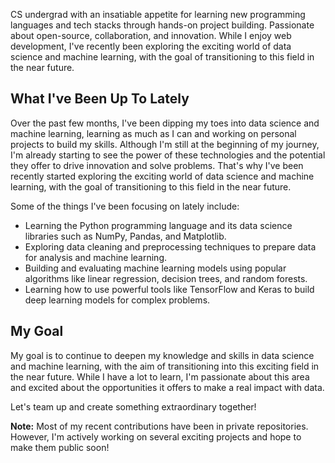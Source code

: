 

<!--
**santshvm/santshvm** is a ✨ _special_ ✨ repository because its `README.md` (this file) appears on your GitHub profile.

Here are some ideas to get you started:

- 🔭 I’m currently working on ...
- 🌱 I’m currently learning ...
- 👯 I’m looking to collaborate on ...
- 🤔 I’m looking for help with ...
- 💬 Ask me about ...
- 📫 How to reach me: ...
- 😄 Pronouns: ...
- ⚡ Fun fact: ...
-->


CS undergrad with an insatiable appetite for learning new programming languages and tech stacks through hands-on project building. Passionate about open-source, collaboration, and innovation. While I enjoy web development, I've recently been exploring the exciting world of data science and machine learning, with the goal of transitioning to this field in the near future.

## What I've Been Up To Lately
Over the past few months, I've been dipping my toes into data science and machine learning, learning as much as I can and working on personal projects to build my skills. Although I'm still at the beginning of my journey, I'm already starting to see the power of these technologies and the potential they offer to drive innovation and solve problems.  That's why I've been recently started exploring the exciting world of data science and machine learning, with the goal of transitioning to this field in the near future. 

Some of the things I've been focusing on lately include:

- Learning the Python programming language and its data science libraries such as NumPy, Pandas, and Matplotlib.
- Exploring data cleaning and preprocessing techniques to prepare data for analysis and machine learning.
- Building and evaluating machine learning models using popular algorithms like linear regression, decision trees, and random forests.
- Learning how to use powerful tools like TensorFlow and Keras to build deep learning models for complex problems.

## My Goal
My goal is to continue to deepen my knowledge and skills in data science and machine learning, with the aim of transitioning into this exciting field in the near future. While I have a lot to learn, I'm passionate about this area and excited about the opportunities it offers to make a real impact with data.

Let's team up and create something extraordinary together!

**Note:** Most of my recent contributions have been in private repositories. However, I'm actively working on several exciting projects and hope to make them public soon!
